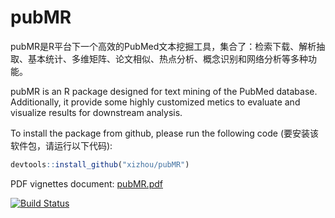 pubMR
==========
pubMR是R平台下一个高效的PubMed文本挖掘工具，集合了：检索下载、解析抽取、基本统计、多维矩阵、论文相似、热点分析、概念识别和网络分析等多种功能。

pubMR is an R package designed for text mining of the PubMed database. Additionally, it provide some highly customized metics to evaluate and visualize results for downstream analysis.

To install the package from github, please run the following code (要安装该软件包，请运行以下代码):

```r
devtools::install_github("xizhou/pubMR")
```


PDF vignettes document:
[pubMR.pdf](https://github.com/xizhou/pubMR/tree/master/vignettes/pubMR.pdf)

[![Build Status](https://travis-ci.org/markrobinsonuzh/benchmarkR.svg?branch=master)](https://travis-ci.org/markrobinsonuzh/benchmarkR)